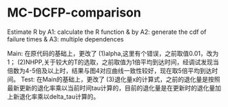 # MC-DCFP-comparison
Estimate R by A1: calculate the R function &amp; by A2: generate the cdf of failure times &amp; A3: multiple dependences

Main:
在原代码的基础上，更改了
(1)alpha,这里有个错误，之前取值0.01，改为1；
(2)NHPP,关于较大的T的选取，之前取值为1倍平均到达时间，经调试发现当倍数为4-5倍及以上时，结果与图4对应曲线一致性较好，现在取5倍平均到达时间。
Test:
在Main的基础上，更改了
(3)退化量x的计算式，之前的退化量是按照最新更新的退化率乘以当前时间tau计算的，目前的退化量是在更新时的退化量加上新退化率乘以delta_tau计算的。
